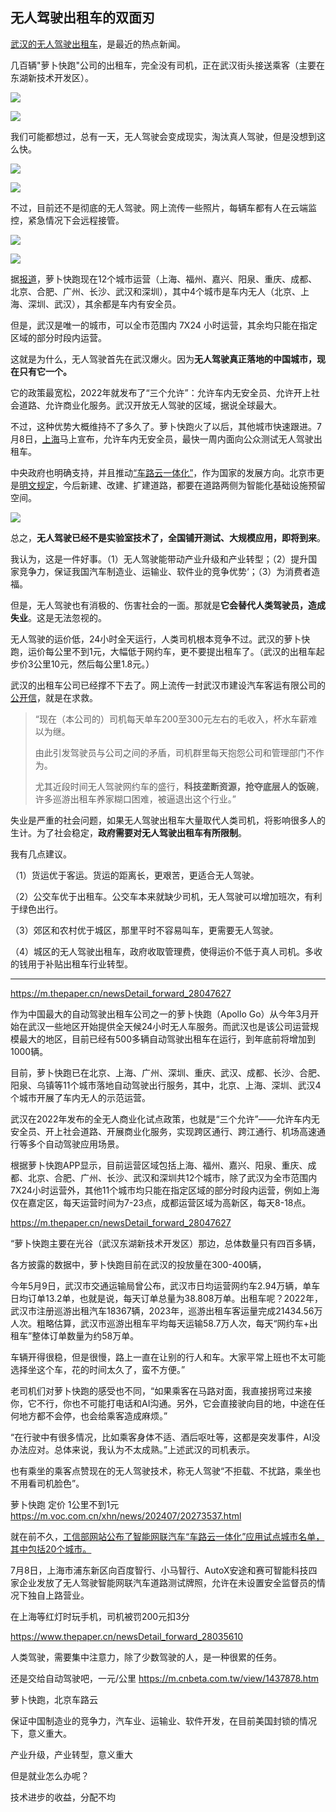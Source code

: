 ## 无人驾驶出租车的双面刃

[武汉的无人驾驶出租车](https://finance.sina.cn/chanjing/gdxw/2024-07-08/detail-inccpaqm8845132.d.html)，是最近的热点新闻。

几百辆"萝卜快跑"公司的出租车，完全没有司机，正在武汉街头接送乘客（主要在东湖新技术开发区）。

![](https://cdn.beekka.com/blogimg/asset/202407/bg2024071414.webp)

![](https://cdn.beekka.com/blogimg/asset/202407/bg2024071413.webp)

我们可能都想过，总有一天，无人驾驶会变成现实，淘汰真人驾驶，但是没想到这么快。

![](https://cdn.beekka.com/blogimg/asset/202407/bg2024071415.webp)

![](https://cdn.beekka.com/blogimg/asset/202407/bg2024071416.webp)

不过，目前还不是彻底的无人驾驶。网上流传一些照片，每辆车都有人在云端监控，紧急情况下会远程接管。

![](https://cdn.beekka.com/blogimg/asset/202407/bg2024071417.webp)

![](https://cdn.beekka.com/blogimg/asset/202407/bg2024071703.webp)

据[报道](https://www.sohu.com/a/792584536_120046696)，萝卜快跑现在12个城市运营（上海、福州、嘉兴、阳泉、重庆、成都、北京、合肥、广州、长沙、武汉和深圳），其中4个城市是车内无人（北京、上海、深圳、武汉），其余都是车内有安全员。

但是，武汉是唯一的城市，可以全市范围内 7X24 小时运营，其余均只能在指定区域的部分时段内运营。

这就是为什么，无人驾驶首先在武汉爆火。因为**无人驾驶真正落地的中国城市，现在只有它一个。**

它的政策最宽松，2022年就发布了“三个允许”：允许车内无安全员、允许开上社会道路、允许商业化服务。武汉开放无人驾驶的区域，据说全球最大。

不过，这种优势大概维持不了多久了。萝卜快跑火了以后，其他城市快速跟进。7月8日，[上海](https://www.sohu.com/a/792024596_121124483)马上宣布，允许车内无安全员，最快一周内面向公众测试无人驾驶出租车。

中央政府也明确支持，并且推动[“车路云一体化”](https://app.xinhuanet.com/news/article.html?articleId=7fc13d1cf5732d55fce0836701d02a90)，作为国家的发展方向。北京市更是[明文规定](https://new.qq.com/rain/a/20240630A06XHY00)，今后新建、改建、扩建道路，都要在道路两侧为智能化基础设施预留空间。

![](https://cdn.beekka.com/blogimg/asset/202407/bg2024071418.webp)

总之，**无人驾驶已经不是实验室技术了，全国铺开测试、大规模应用，即将到来**。

我认为，这是一件好事。（1）无人驾驶能带动产业升级和产业转型；（2）提升国家竞争力，保证我国汽车制造业、运输业、软件业的竞争优势‘；（3）为消费者造福。

但是，无人驾驶也有消极的、伤害社会的一面。那就是**它会替代人类驾驶员，造成失业**。这是无法忽视的。

无人驾驶的运价低，24小时全天运行，人类司机根本竞争不过。武汉的萝卜快跑，运价每公里不到1元，大幅低于网约车，更不要提出租车了。（武汉的出租车起步价3公里10元，然后每公里1.8元。）

武汉的出租车公司已经撑不下去了。网上流传一封武汉市建设汽车客运有限公司的[公开信](https://h5.ifeng.com/c/vivoArticle/v002lY-_1e8oWIXJ92Qtx7OqvmieIzXPWmvUapr5VFNKP82U__?isNews=1&showComments=0)，就是在求救。

> “现在（本公司的）司机每天单车200至300元左右的毛收入，杯水车薪难以为继。
> 
> 由此引发驾驶员与公司之间的矛盾，司机群里每天抱怨公司和管理部门不作为。
> 
> 尤其近段时间无人驾驶网约车的盛行，**科技垄断资源，抢夺底层人的饭碗**，许多巡游出租车养家糊口困难，被逼退出这个行业。”

失业是严重的社会问题，如果无人驾驶出租车大量取代人类司机，将影响很多人的生计。为了社会稳定，**政府需要对无人驾驶出租车有所限制**。

我有几点建议。

（1）货运优于客运。货运的距离长，更艰苦，更适合无人驾驶。

（2）公交车优于出租车。公交车本来就缺少司机，无人驾驶可以增加班次，有利于绿色出行。

（3）郊区和农村优于城区，那里平时不容易叫车，更需要无人驾驶。

（4）城区的无人驾驶出租车，政府收取管理费，使得运价不低于真人司机。多收的钱用于补贴出租车行业转型。

---



https://m.thepaper.cn/newsDetail_forward_28047627


作为中国最大的自动驾驶出租车公司之一的萝卜快跑（Apollo Go）从今年3月开始在武汉一些地区开始提供全天候24小时无人车服务。而武汉也是该公司运营规模最大的地区，目前已经有500多辆自动驾驶出租车在运行，到年底前将增加到1000辆。


目前，萝卜快跑已在北京、上海、广州、深圳、重庆、武汉、成都、长沙、合肥、阳泉、乌镇等11个城市落地自动驾驶出行服务，其中，北京、上海、深圳、武汉4个城市开展了车内无人的示范运营。

武汉在2022年发布的全无人商业化试点政策，也就是“三个允许”——允许车内无安全员、开上社会道路、开展商业化服务，实现跨区通行、跨江通行、机场高速通行等多个自动驾驶应用场景。


根据萝卜快跑APP显示，目前运营区域包括上海、福州、嘉兴、阳泉、重庆、成都、北京、合肥、广州、长沙、武汉和深圳共12个城市，除了武汉为全市范围内7X24小时运营外，其他11个城市均只能在指定区域的部分时段内运营，例如上海仅在嘉定区，每天运营时间为7-23点，成都运营区域为高新区，每天8-18点。

https://m.thepaper.cn/newsDetail_forward_28047627

“萝卜快跑主要在光谷（武汉东湖新技术开发区）那边，总体数量只有四百多辆，

各方披露的数据中，萝卜快跑目前在武汉的投放量在300-400辆，

今年5月9日，武汉市交通运输局曾公布，武汉市日均运营网约车2.94万辆，单车日均订单13.2单，也就是说，每天订单总量为38.808万单。出租车呢？2022年，武汉市注册巡游出租汽车18367辆，2023年，巡游出租车客运量完成21434.56万人次。粗略估算，武汉市巡游出租车平均每天运输58.7万人次，每天“网约车+出租车”整体订单数量为约58万单。

车辆开得很稳，但是很慢，路上一直在让别的行人和车。大家平常上班也不太可能选择坐这个车，花的时间太久了，蛮不方便。”

老司机们对萝卜快跑的感受也不同，“如果乘客在马路对面，我直接拐弯过来接你，它不行，你也不可能打电话和AI沟通。另外，它会直接驶向目的地，中途在任何地方都不会停，也会给乘客造成麻烦。”

“在行驶中有很多情况，比如乘客身体不适、酒后呕吐等，这都是突发事件，AI没办法应对。总体来说，我认为不太成熟。”上述武汉的司机表示。

也有乘坐的乘客点赞现在的无人驾驶技术，称无人驾驶“不拒载、不扰路，乘坐也不用看司机脸色”。

萝卜快跑 定价  1公里不到1元 https://m.voc.com.cn/xhn/news/202407/20273537.html


就在前不久，[工信部网站公布了智能网联汽车“车路云一体化”应用试点城市名单，其中包括20个城市。](https://www.sohu.com/a/792024596_121124483)


7月8日，上海市浦东新区向百度智行、小马智行、AutoX安途和赛可智能科技四家企业发放了无人驾驶智能网联汽车道路测试牌照，允许在未设置安全监督员的情况下独自上路营业。

在上海等红灯时玩手机，司机被罚200元扣3分

https://www.thepaper.cn/newsDetail_forward_28035610

人类驾驶，需要集中注意力，除了少数驾驶的人，是一种很累的任务。

还是交给自动驾驶吧，一元/公里 https://m.cnbeta.com.tw/view/1437878.htm

萝卜快跑，北京车路云

保证中国制造业的竞争力，汽车业、运输业、软件开发，在目前美国封锁的情况下，意义重大。

产业升级，产业转型，意义重大

但是就业怎么办呢？

技术进步的收益，分配不均


